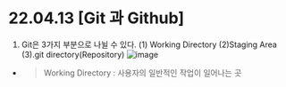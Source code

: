 # 22.04.13 [Git 과 Github]
1. Git은 3가지 부분으로 나뉠 수 있다.
(1) Working Directory (2)Staging Area (3).git directory(Repository)
![image](https://hphk.notion.site/image/https%3A%2F%2Fs3-us-west-2.amazonaws.com%2Fsecure.notion-static.com%2F7142d992-3d01-481c-9d4e-e818c6e185d8%2FUntitled.png?table=block&id=efde7780-6ff4-4484-9f44-9c1727b204f2&spaceId=daa2d103-3ecd-4519-8c30-4f55e74c7ef4&width=1600&userId=&cache=v2)
- >Working Directory : 사용자의 일반적인 작업이 일어나는 곳